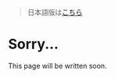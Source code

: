 > 日本語版は[こちら](https://doc.poac.pm/ja/poac-commands/package-commands/new.html)

# Sorry...
This page will be written soon.
